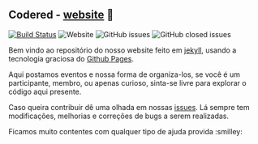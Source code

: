 ## Codered - [website](http://codered.online/) :tada: 
[![Build Status](https://travis-ci.com/codered-co/codered-co.svg?branch=master)](https://travis-ci.com/codered-co/codered-co)  ![Website](https://img.shields.io/website/https/codered-co.github.io/?down_message=offline&up_message=online)  ![GitHub issues](https://img.shields.io/github/issues/codered-co/codered-co?color=green)  ![GitHub closed issues](https://img.shields.io/github/issues-closed/codered-co/codered-co?color=red)

Bem vindo ao repositório do nosso website feito em [jekyll](https://jekyllrb.com/), usando a tecnologia graciosa do [Github Pages](https://pages.github.com/).

Aqui postamos eventos e nossa forma de organiza-los, se você é um participante, membro, ou apenas curioso, sinta-se livre para explorar o código aqui presente. 

Caso queira contribuir dê uma olhada em nossas [issues](https://github.com/codered-co/codered-co.github.io/issues). Lá sempre tem modificações, melhorias e correções de bugs a serem realizadas.

 Ficamos muito contentes com qualquer tipo de ajuda provida :smilley:
